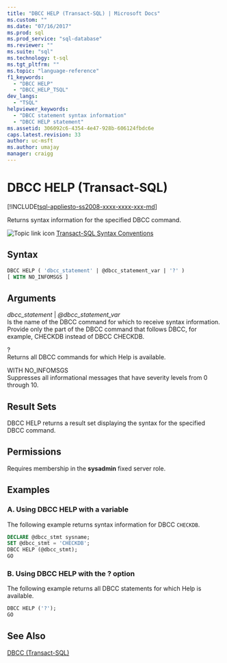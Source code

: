 ```yaml
---
title: "DBCC HELP (Transact-SQL) | Microsoft Docs"
ms.custom: ""
ms.date: "07/16/2017"
ms.prod: sql
ms.prod_service: "sql-database"
ms.reviewer: ""
ms.suite: "sql"
ms.technology: t-sql
ms.tgt_pltfrm: ""
ms.topic: "language-reference"
f1_keywords: 
  - "DBCC HELP"
  - "DBCC_HELP_TSQL"
dev_langs: 
  - "TSQL"
helpviewer_keywords: 
  - "DBCC statement syntax information"
  - "DBCC HELP statement"
ms.assetid: 306092c6-4354-4e47-928b-606124fbdc6e
caps.latest.revision: 33
author: uc-msft
ms.author: umajay
manager: craigg
---
```

# DBCC HELP (Transact-SQL)
[!INCLUDE[tsql-appliesto-ss2008-xxxx-xxxx-xxx-md](../../includes/tsql-appliesto-ss2008-xxxx-xxxx-xxx-md.md)]

Returns syntax information for the specified DBCC command.
  
![Topic link icon](../../database-engine/configure-windows/media/topic-link.gif "Topic link icon") [Transact-SQL Syntax Conventions](../../t-sql/language-elements/transact-sql-syntax-conventions-transact-sql.md)
  
## Syntax  
  
```sql
DBCC HELP ( 'dbcc_statement' | @dbcc_statement_var | '?' )  
[ WITH NO_INFOMSGS ]  
```  
  
## Arguments  
 *dbcc_statement* | *@dbcc_statement_var*  
 Is the name of the DBCC command for which to receive syntax information. Provide only the part of the DBCC command that follows DBCC, for example, CHECKDB instead of DBCC CHECKDB.  
  
 ?  
 Returns all DBCC commands for which Help is available.  
  
 WITH NO_INFOMSGS  
 Suppresses all informational messages that have severity levels from 0 through 10.  
  
## Result Sets  
DBCC HELP returns a result set displaying the syntax for the specified DBCC command.
  
## Permissions  
Requires membership in the **sysadmin** fixed server role.
  
## Examples  
### A. Using DBCC HELP with a variable  
The following example returns syntax information for DBCC `CHECKDB`.
  
```sql  
DECLARE @dbcc_stmt sysname;  
SET @dbcc_stmt = 'CHECKDB';  
DBCC HELP (@dbcc_stmt);  
GO  
```  
  
### B. Using DBCC HELP with the ? option  
The following example returns all DBCC statements for which Help is available.
  
```sql  
DBCC HELP ('?');  
GO  
```  
  
## See Also  
[DBCC &#40;Transact-SQL&#41;](../../t-sql/database-console-commands/dbcc-transact-sql.md)
  
  
